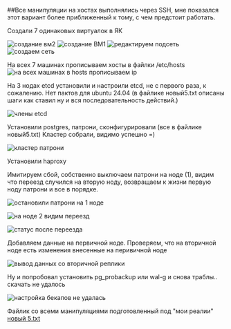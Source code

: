 ##Все манипуляции на хостах выполнялись через SSH, мне показался этот вариант более приближенный к тому, с чем предстоит работать.

Создали 7 одинаковых виртуалок в ЯК

![создание вм2](https://github.com/user-attachments/assets/dbeae7bd-6129-4492-b10b-8adfa43f3dfd)
![создание ВМ1](https://github.com/user-attachments/assets/aabee51a-0ff2-4f13-a237-f03a6a811f5c)
![редактируем подсеть](https://github.com/user-attachments/assets/ebb91429-54d9-4d04-adf2-a31cf37def61)
![создаем сеть](https://github.com/user-attachments/assets/c2964f0c-b410-4f59-9605-72e6b8643922)

На всех 7 машинах прописываем хосты в файлки /etc/hosts
![на всех машинах в hosts прописываем ip](https://github.com/user-attachments/assets/5fb743bb-b7cf-4c5a-819c-71557ae15402)

На 3 нодах etcd установили и настроили etcd, не с первого раза, к сожалению. Нет пактов для ubuntu 24.04 (в файлике новый5.txt описаны шаги как ставил ну и вся последовательность действий.)

![члены etcd ](https://github.com/user-attachments/assets/c8abaf4b-7d4f-4bbd-b699-22643c3314a0)

Установили postgres, патрони, сконфигурировали (все в файлике новый5.txt)
Кластер собрали, видимо успешно =)

![кластер патрони](https://github.com/user-attachments/assets/af1b302d-f62c-47ea-a363-768d69fe3d1b)

Установили haproxy

Имитируем сбой, собственно выключаем патрони на ноде (1), видим что переезд случился на вторую ноду, возвращаем к жизни первую ноду патрони и все в порядке.

![остановили патрони на 1 ноде](https://github.com/user-attachments/assets/2625bb54-8be7-4729-a444-3f794f73a020)

![на ноде 2 видим переезд](https://github.com/user-attachments/assets/b33b57df-059d-4265-8c20-aca16a963234)

![статус после переезда](https://github.com/user-attachments/assets/337b9ccb-969d-439c-b52a-990ebc6b1ecd)

Добавляем данные на первичной ноде. Проверяем, что на вторичной ноде есть изменения внесенные на перивичной ноде

![вывод данных со вторичной реплики](https://github.com/user-attachments/assets/2baddab0-cd41-4f2b-ad09-b46644445cd0)

Ну и попробовал установить pg_probackup или wal-g и снова траблы.. скачать не удалось

![настройка бекапов не удалась](https://github.com/user-attachments/assets/d762ec5b-6fa4-4cde-880d-8c82ca261529)

Файлик со всеми манипуляциями подготовленный под "мои реалии"
[новый 5.txt](https://github.com/user-attachments/files/18391038/5.txt)
